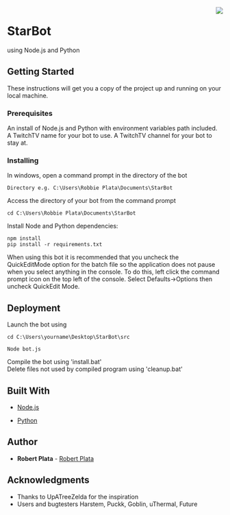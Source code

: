 <img src="https://i.imgur.com/mVTwNhW.png" align="right"/>

# StarBot
using Node.js and Python

## Getting Started

These instructions will get you a copy of the project up and running on your local machine.

### Prerequisites

An install of Node.js and Python with environment variables path included.
A TwitchTV name for your bot to use.
A TwitchTV channel for your bot to stay at.

### Installing
In windows, open a command prompt in the directory of the bot
```
Directory e.g. C:\Users\Robbie Plata\Documents\StarBot
```
Access the directory of your bot from the command prompt
```
cd C:\Users\Robbie Plata\Documents\StarBot
```
Install Node and Python dependencies:
```
npm install
pip install -r requirements.txt
```

When using this bot it is recommended that you uncheck the QuickEditMode option for the batch file so the application does not pause when you select anything in the console. To do this, left click the command prompt icon on the top left of the console. Select Defaults->Options then uncheck QuickEdit Mode.
## Deployment

Launch the bot using
```
cd C:\Users\yourname\Desktop\StarBot\src
```
```
Node bot.js
```
Compile the bot using 'install.bat' <br>
Delete files not used by compiled program using 'cleanup.bat'

## Built With

* [Node.js](https://nodejs.org/en/)

* [Python](https://www.python.org/)

## Author

* **Robert Plata** - [Robert Plata](https://github.com/robbieplata)

## Acknowledgments

* Thanks to UpATreeZelda for the inspiration
* Users and bugtesters
Harstem, Puckk, Goblin, uThermal, Future
